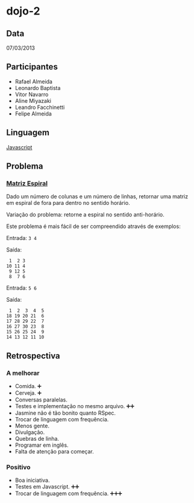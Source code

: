 dojo-2
======

Data
----

07/03/2013

Participantes
-------------

* Rafael Almeida
* Leonardo Baptista
* Vitor Navarro
* Aline Miyazaki
* Leandro Facchinetti
* Felipe Almeida

Linguagem
---------

[Javascript](http://nodejs.org/)

Problema
--------

### [Matriz Espiral](http://dojopuzzles.com/problemas/exibe/matriz-espiral/)

Dado um número de colunas e um número de linhas, retornar uma matriz em espiral de fora para dentro no sentido horário.

Variação do problema: retorne a espiral no sentido anti-horário.

Este problema é mais fácil de ser compreendido através de exemplos:

Entrada: `3 4`

Saída:

     1  2 3
    10 11 4
     9 12 5
     8  7 6

Entrada: `5 6`

Saída:

     1  2  3  4  5
    18 19 20 21  6
    17 28 29 22  7
    16 27 30 23  8
    15 26 25 24  9
    14 13 12 11 10

Retrospectiva
-------------

### A melhorar

* Comida. :heavy_plus_sign:
* Cerveja. :heavy_plus_sign:
* Conversas paralelas.
* Testes e implementação no mesmo arquivo. :heavy_plus_sign::heavy_plus_sign:
* Jasmine não é tão bonito quanto RSpec.
* Trocar de linguagem com frequência.
* Menos gente.
* Divulgação.
* Quebras de linha.
* Programar em inglês.
* Falta de atenção para começar.

### Positivo

* Boa iniciativa.
* Testes em Javascript. :heavy_plus_sign::heavy_plus_sign:
* Trocar de linguagem com frequência. :heavy_plus_sign::heavy_plus_sign::heavy_plus_sign:
